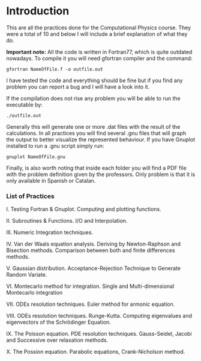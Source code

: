 # Introduction
This are all the practices done for the Computational Physics course. They were a total of 10 and below I will include a brief explanation of what they do.

**Important note:** All the code is written in Fortran77, which is quite outdated nowadays. To compile it you will need gfortran compiler and the command:
```
gfortran NameOfFile.f -o outfile.out
```
I have tested the code and everything should be fine but if you find any problem you can report a bug and I will have a look into it.

If the compilation does not rise any problem you will be able to run the executable by:
```
./outfile.out
``` 
 
Generally this will generate one or more .dat files with the result of the calculations. In all practices you will find several .gnu files that will graph the output to better visualize the represented behaviour. If you have Gnuplot installed to run a .gnu script simply run:

```
gnuplot NameOfFile.gnu
```

Finally, is also worth noting that inside each folder you will find  a PDF file with the problem definition given by the professors. Only problem is that it is only available in Spanish or Catalan.

### List of Practices

I. Testing Fortran & Gnuplot. Computing and plotting functions.

II. Subroutines & Functions. I/O and Interpolation.

III. Numeric Integration techniques.

IV. Van der Waals equation analysis. Deriving by Newton-Raphson and Bisection methods. Comparison between both and finite differences methods.

V. Gaussian distribution. Acceptance-Rejection Technique to Generate Random Variate.

VI. Montecarlo method for integration. Single and Multi-dimensional Montecarlo integration

VII. ODEs resolution techniques. Euler method for armonic equation.

VIII. ODEs resolution techniques. Runge-Kutta. Computing eigenvalues and eigenvectors of the Schrödinger Equation.

IX. The Poisson equation. PDE resolution techniques. Gauss-Seidel, Jacobi and Successive over relaxation methods.

X. The Possion equation. Parabolic equations, Crank-Nicholson method.
